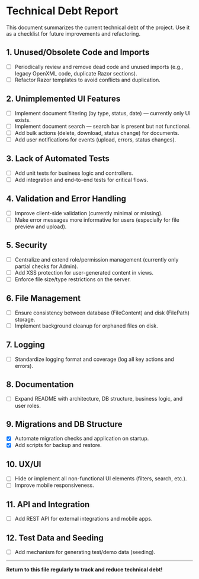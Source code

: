 # Technical Debt Report

This document summarizes the current technical debt of the project. Use it as a checklist for future improvements and refactoring.

## 1. Unused/Obsolete Code and Imports

- [ ] Periodically review and remove dead code and unused imports (e.g., legacy OpenXML code, duplicate Razor sections).
- [ ] Refactor Razor templates to avoid conflicts and duplication.

## 2. Unimplemented UI Features

- [ ] Implement document filtering (by type, status, date) — currently only UI exists.
- [ ] Implement document search — search bar is present but not functional.
- [ ] Add bulk actions (delete, download, status change) for documents.
- [ ] Add user notifications for events (upload, errors, status changes).

## 3. Lack of Automated Tests

- [ ] Add unit tests for business logic and controllers.
- [ ] Add integration and end-to-end tests for critical flows.

## 4. Validation and Error Handling

- [ ] Improve client-side validation (currently minimal or missing).
- [ ] Make error messages more informative for users (especially for file preview and upload).

## 5. Security

- [ ] Centralize and extend role/permission management (currently only partial checks for Admin).
- [ ] Add XSS protection for user-generated content in views.
- [ ] Enforce file size/type restrictions on the server.

## 6. File Management

- [ ] Ensure consistency between database (FileContent) and disk (FilePath) storage.
- [ ] Implement background cleanup for orphaned files on disk.

## 7. Logging

- [ ] Standardize logging format and coverage (log all key actions and errors).

## 8. Documentation

- [ ] Expand README with architecture, DB structure, business logic, and user roles.

## 9. Migrations and DB Structure

- [x] Automate migration checks and application on startup.
- [x] Add scripts for backup and restore.

## 10. UX/UI

- [ ] Hide or implement all non-functional UI elements (filters, search, etc.).
- [ ] Improve mobile responsiveness.

## 11. API and Integration

- [ ] Add REST API for external integrations and mobile apps.

## 12. Test Data and Seeding

- [ ] Add mechanism for generating test/demo data (seeding).

---

**Return to this file regularly to track and reduce technical debt!**
